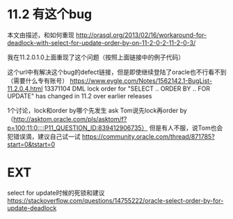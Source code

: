 
# 11.2 有这个bug
本文由描述，和如何重现
http://orasql.org/2013/02/16/workaround-for-deadlock-with-select-for-update-order-by-on-11-2-0-2-11-2-0-3/

我在11.2.0.1.0上面重现了这个问题（按照上面链接中的例子代码）

这个url中有解决这个bug的defect链接，但是即使继续登陆了oracle也不行看不到（需要什么专有账号）
https://www.eygle.com/Notes/1562142.1-BugList-11.2.0.4.html
13371104	DML lock order for "SELECT .. ORDER BY .. FOR UPDATE" has changed in 11.2 over earlier releases



1个讨论，lock和order by哪个先发生
ask Tom说先lock再order by（http://asktom.oracle.com/pls/asktom/f?p=100:11:0::::P11_QUESTION_ID:839412906735）
但是有人不服，说Tom也会犯错误滴，建议自己试一试
https://community.oracle.com/thread/871785?start=0&tstart=0


# EXT
select for update时候的死锁和建议
https://stackoverflow.com/questions/14755222/oracle-select-order-by-for-update-deadlock
